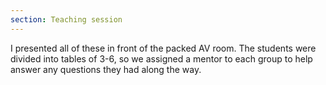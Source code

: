 ```yaml
---
section: Teaching session
---
```


I presented all of these in front of the packed AV room. The students were divided into tables of 3-6, so we assigned a mentor to each group to help answer any questions they had along the way.